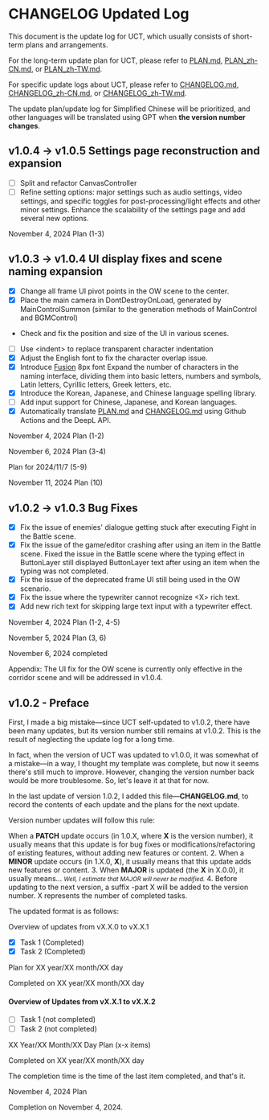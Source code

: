 # CHANGELOG Updated Log

This document is the update log for UCT, which usually consists of short-term plans and arrangements.

For the long-term update plan for UCT, please refer to [PLAN.md](PLAN.md), [PLAN_zh-CN.md](PLAN_zh-CN.md), or [PLAN_zh-TW.md](PLAN_zh-TW.md).

For specific update logs about UCT, please refer to [CHANGELOG.md](CHANGELOG.md), [CHANGELOG_zh-CN.md](CHANGELOG_zh-CN.md), or [CHANGELOG_zh-TW.md](CHANGELOG_zh-TW.md).

The update plan/update log for Simplified Chinese will be prioritized, and other languages will be translated using GPT when **the version number changes**.


## v1.0.4 -> v1.0.5 Settings page reconstruction and expansion

- [ ] Split and refactor CanvasController
- [ ] Refine setting options: major settings such as audio settings, video settings, and specific toggles for post-processing/light effects and other minor settings.
Enhance the scalability of the settings page and add several new options.

November 4, 2024 Plan (1-3)

## v1.0.3 -> v1.0.4 UI display fixes and scene naming expansion

- [x] Change all frame UI pivot points in the OW scene to the center.
- [x] Place the main camera in DontDestroyOnLoad, generated by MainControlSummon (similar to the generation methods of MainControl and BGMControl)
- Check and fix the position and size of the UI in various scenes.
- [ ] Use \<indent\> to replace transparent character indentation
- [x] Adjust the English font to fix the character overlap issue.
- [x] Introduce [Fusion](https://github.com/TakWolf/fusion-pixel-font) 8px font
Expand the number of characters in the naming interface, dividing them into basic letters, numbers and symbols, Latin letters, Cyrillic letters, Greek letters, etc.
- [x] Introduce the Korean, Japanese, and Chinese language spelling library.
- [ ] Add input support for Chinese, Japanese, and Korean languages.
- [x] Automatically translate [PLAN.md](PLAN.md) and [CHANGELOG.md](CHANGELOG.md) using Github Actions and the DeepL API.

November 4, 2024 Plan (1-2)

November 6, 2024 Plan (3-4)

Plan for 2024/11/7 (5-9)

November 11, 2024 Plan (10)


## v1.0.2 -> v1.0.3 Bug Fixes

- [x] Fix the issue of enemies' dialogue getting stuck after executing Fight in the Battle scene.
- [x] Fix the issue of the game/editor crashing after using an item in the Battle scene.
Fixed the issue in the Battle scene where the typing effect in ButtonLayer still displayed ButtonLayer text after using an item when the typing was not completed.
- [x] Fix the issue of the deprecated frame UI still being used in the OW scenario.
- [x] Fix the issue where the typewriter cannot recognize \<X\> rich text.
- [x] Add new rich text <JumpText> for skipping large text input with a typewriter effect.

November 4, 2024 Plan (1-2, 4-5)

November 5, 2024 Plan (3, 6)

November 6, 2024 completed

Appendix: The UI fix for the OW scene is currently only effective in the corridor scene and will be addressed in v1.0.4.

## v1.0.2 - Preface

First, I made a big mistake—since UCT self-updated to v1.0.2, there have been many updates, but its version number still remains at v1.0.2. This is the result of neglecting the update log for a long time.

In fact, when the version of UCT was updated to v1.0.0, it was somewhat of a mistake—in a way, I thought my template was complete, but now it seems there's still much to improve. However, changing the version number back would be more troublesome. So, let's leave it at that for now.

In the last update of version 1.0.2, I added this file—**CHANGELOG.md**, to record the contents of each update and the plans for the next update.

Version number updates will follow this rule:

When a **PATCH** update occurs (in 1.0.X, where **X** is the version number), it usually means that this update is for bug fixes or modifications/refactoring of existing features, without adding new features or content.
2. When a **MINOR** update occurs (in 1.X.0, **X**), it usually means that this update adds new features or content.
3. When **MAJOR** is updated (the **X** in X.0.0), it usually means… <small>*Well, I estimate that MAJOR will never be modified.*</small>
4. Before updating to the next version, a suffix -part X will be added to the version number. X represents the number of completed tasks.

The updated format is as follows:

Overview of updates from vX.X.0 to vX.X.1

- [x] Task 1 (Completed)
- [x] Task 2 (Completed)

Plan for XX year/XX month/XX day

Completed on XX year/XX month/XX day

#### Overview of Updates from vX.X.1 to vX.X.2

- [ ] Task 1 (not completed)
- [ ] Task 2 (not completed)

XX Year/XX Month/XX Day Plan (x-x items)

Completed on XX year/XX month/XX day

The completion time is the time of the last item completed, and that's it.

November 4, 2024 Plan

Completion on November 4, 2024.